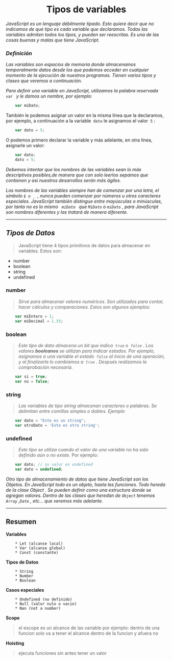 <h1 align="center"> Tipos de variables </h1>

*JavaScript es un lenguaje débilmente tipado. Esto quiere decir que no indicamos de qué tipo es cada variable que declaramos. Todas las variables admiten todos los tipos, y pueden ser reescritas. Es una de las cosas buenas y malas que tiene JavaScript.*

### ***Definición***
*Las variables son espacios de memoria donde almacenamos temporalmente datos desde los que podemos acceder en cualquier momento de la ejecución de nuestros programas. Tienen varios tipos y clases que veremos a continuación.*<br>

*Para definir una variable en JavaScript, utilizamos la palabra reservada<code> var </code> y le damos un nombre, por ejemplo:*<br>   
```javascript
    var miDato;
```
También le podemos asignar un valor en la misma línea que la declaramos, por ejemplo, a continuación a la variable<code> dato</code> le asignamos el valor<code> 5</code> :
```javascript
    var dato = 5;
```
O podemos primero declarar la variable y más adelante, en otra línea, asignarle un valor:
```javascript
    var dato;
    dato = 5;
```
*Debemos intentar que los nombres de las variables sean lo más descriptivos posibles,de manera que con solo leerlos sepamos que contienen y así nuestros desarrollos serán más ágiles.* <br>

*Los nombres de las variables siempre han de comenzar por una letra, el símbolo <code>$ o _ </code>, nunca pueden comenzar por números u otros caracteres especiales. JavaScript también distingue entre mayúsculas o minúsculas, por tanto no es lo mismo <code> miDato </code> que <code>MiDato</code> o <code>miDato</code> , para JavaScript son nombres diferentes y las tratará de manera diferente.*

---
## ___Tipos de Datos___
> JavaScript tiene 4 tipos primitivos de datos para almacenar en variables. Estos son:
* number <br>
* boolean <br>
* string <br>
* undefined <br>
### __number__
> *Sirve para almacenar valores numéricos. Son utilizados para contar, hacer cálculos y comparaciones. Estos son algunos ejemplos:*
```javascript
    var miEntero = 1;
    var miDecimal = 1.33;
```
### __boolean__
> *Este tipo de dato almacena un bit que indica<code> true</code> o<code> false</code> . Los valores **booleanos** se utilizan para indicar estados. Por ejemplo, asignamos a una variable el estado<code> false</code> al inicio de una operación, y al finalizarla lo cambiamos a<code> true</code> . Después realizamos la comprobación necesaria.*
```javascript
    var si = true;
    var no = false;
```
### __string__
> *Las variables de tipo string almacenan caracteres o palabras. Se delimitan entre comillas simples o dobles. Ejemplo*
```javascript
    var dato = "Esto es un string";
    var otroDato = 'Esto es otro string';
```
### __undefined__
> *Este tipo se utiliza cuando el valor de una variable no ha sido definido aún o no existe.*
Por ejemplo:
```javascript
    var dato; // su valor es undefined
    var dato = undefined;
```
_Otro tipo de almacenamiento de datos que tiene JavaScript son los Objetos. En JavaScript todo es un objeto, hasta las funciones. Todo *hereda* de la clase Object . Se pueden definir como una estructura donde se agregan valores. Dentro de las clases que heredan de <code>Object</code> tenemos<code> Array</code> ,<code>Date</code> , etc... que veremos más adelante._

---
## Resumen

**Variables**

        * Let (alcanse local)
        * Var (alcanse global)
        * Const (constante)

**Tipos de Datos** 

        * String
        * Number
        * Boolean

**Casos especiales**

        * Undefined (no definido)
        * Null (valor nulo o vacio)
        * Nan (not a number)

**Scope**
> el escope es un alcance de las variable por ejemplo: dentro de una funcion solo va a tener el alcance dentro de la funcion y afuera no

**Hoisting**
> ejecuta funciones sin antes tener un valor